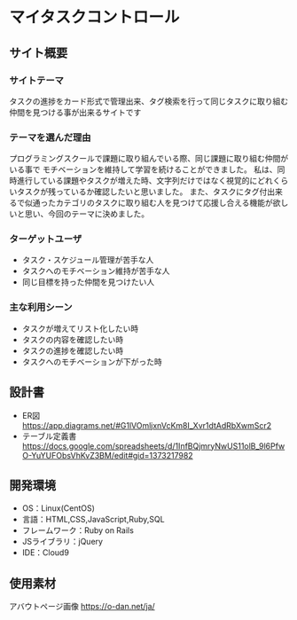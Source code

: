 # マイタスクコントロール

## サイト概要
### サイトテーマ
タスクの進捗をカード形式で管理出来、タグ検索を行って同じタスクに取り組む仲間を見つける事が出来るサイトです

### テーマを選んだ理由
プログラミングスクールで課題に取り組んでいる際、同じ課題に取り組む仲間がいる事で
モチベーションを維持して学習を続けることができました。
私は、同時進行している課題やタスクが増えた時、文字列だけではなく視覚的にどれくらいタスクが残っているか確認したいと思いました。
また、タスクにタグ付出来るで似通ったカテゴリのタスクに取り組む人を見つけて応援し合える機能が欲しいと思い、今回のテーマに決めました。

### ターゲットユーザ
- タスク・スケジュール管理が苦手な人
- タスクへのモチベーション維持が苦手な人
- 同じ目標を持った仲間を見つけたい人


### 主な利用シーン
- タスクが増えてリスト化したい時
- タスクの内容を確認したい時
- タスクの進捗を確認したい時
- タスクへのモチベーションが下がった時

## 設計書
- ER図
https://app.diagrams.net/#G1lVOmljxnVcKm8I_Xvr1dtAdRbXwmScr2
- テーブル定義書
https://docs.google.com/spreadsheets/d/1InfBQjmryNwUS11olB_9l6PfwO-YuYUFObsVhKvZ3BM/edit#gid=1373217982

## 開発環境
- OS：Linux(CentOS)
- 言語：HTML,CSS,JavaScript,Ruby,SQL
- フレームワーク：Ruby on Rails
- JSライブラリ：jQuery
- IDE：Cloud9

## 使用素材
アバウトページ画像
https://o-dan.net/ja/
